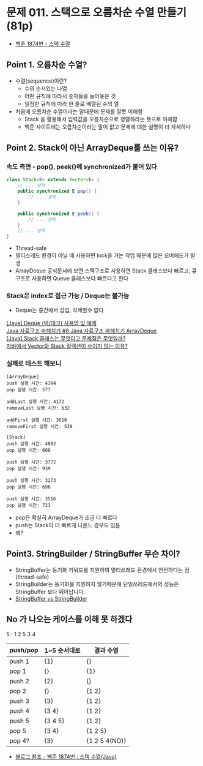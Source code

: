 # 문제 011. 스택으로 오름차순 수열 만들기 (81p)
- [백준 1874번 - 스택 수열](https://www.acmicpc.net/problem/1874)

## Point 1. 오름차순 수열?
- 수열(sequence)이란?
  - 수의 순서있는 나열
  - 어떤 규칙에 따라서 숫자들을 늘어놓은 것
  - 일정한 규칙에 따라 한 줄로 배열된 수의 열
- 처음에 오름차순 수열이라는 말때문에 문제를 잘못 이해함
  - Stack 을 활용해서 입력값을 오름차순으로 정렬하라는 뜻으로 이해함
  - 백준 사이트에는 오름차순이라는 말이 없고 문제에 대한 설명이 더 자세하다

## Point 2. Stack이 아닌 ArrayDeque를 쓰는 이유?
### 속도 측면 - pop(), peek()에 synchronized가 붙어 있다
```java
class Stack<E> extends Vector<E> {
    // ... 생략
    public synchronized E pop() {
        // ... 생략
    }

    public synchronized E peek() {
        // ... 생략
    }
    // ... 생략
}
```
- Thread-safe
- 멀티스레드 환경이 아닐 때 사용하면 lock을 거는 작업 때문에 많은 오버헤드가 발생
- ArrayDeque 공식문서에 보면 스택구조로 사용하면 Stack 클래스보다 빠르고, 큐 구조로 사용하면 Queue 클래스보다 빠르다고 한다

### Stack은 index로 접근 가능 / Deque는 불가능
- Deque는 중간에서 삽입, 삭제할수 없다

[[Java] Deque (덱/데크) 사용법 및 예제](https://hbase.tistory.com/128)<br>
[Java 자료구조 파헤치기 #8 Java 자료구조 파헤치기 ArrayDeque](https://sup2is.github.io/2019/09/23/array-deque.html)<br>
[[Java] Stack 클래스는 무엇이고 문제점은 무엇일까?](https://devlog-wjdrbs96.tistory.com/244)<br>
[자바에서 Vector와 Stack 컬렉션이 쓰이지 않는 이유?](https://aahc.tistory.com/8)<br>

### 실제로 테스트 해보니
```text
[ArrayDeque]
push 실행 시간: 4394
pop 실행 시간: 577

addLast 실행 시간: 4172
removeLast 실행 시간: 632

addFirst 실행 시간: 3616
removeFirst 실행 시간: 539

[Stack]
push 실행 시간: 4882
pop 실행 시간: 666

push 실행 시간: 3772
pop 실행 시간: 939

push 실행 시간: 3273
pop 실행 시간: 696

push 실행 시간: 3516
pop 실행 시간: 723
```
- pop은 확실히 ArrayDeque가 조금 더 빠르다 
- push는 Stack이 더 빠르게 나온느 경우도 있음
- 왜?

## Point3. StringBuilder / StringBuffer 무슨 차이?
- StringBuffer는 동기화 키워드를 지원하여 멀티쓰레드 환경에서 안전하다는 점(thread-safe)
- StringBuilder는 동기화를 지원하지 않기때문에 단일쓰레드에서의 성능은 StringBuffer 보다 뛰어납니다.
- [StringBuffer  vs  StringBuilder](https://ifuwanna.tistory.com/221)

## No 가 나오는 케이스를 이해 못 하겠다
5 : 1 2 5 3 4

| push/pop    | 1~5 순서대로 | 결과 수열         |
|--------|----------|---------------|
| push 1 | {1}      | {}            |
| pop 1  | {}       | {1}           |
| push 2 | {2}      | {}            |
| pop 2  | {}       | {1 2}         |
| push 3 | {3}      | {1 2}         |
| push 4 | {3 4}    | {1 2}         | 
| push 5 | {3 4 5}  | {1 2}         |
| pop 5  | {3 4}    | {1 2 5}       |
| pop 4? | {3}      | {1 2 5 4(NO)} |
- [블로그 참조 - 백준 1874번 : 스택 수열(Java)](https://today-retrospect.tistory.com/89)